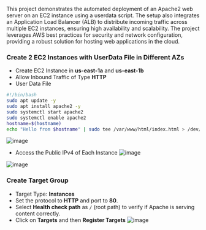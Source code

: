 This project demonstrates the automated deployment of an Apache2 web server on an EC2 instance using a userdata script. The setup also integrates an Application Load Balancer (ALB) to distribute incoming traffic across multiple EC2 instances, ensuring high availability and scalability. The project leverages AWS best practices for security and network configuration, providing a robust solution for hosting web applications in the cloud.

### Create 2 EC2 Instances with UserData File in Different AZs ###
- Create EC2 Instance in **us-east-1a** and **us-east-1b**
- Allow Inbound Traffic of Type **HTTP**
- User Data File
```bash
#!/bin/bash
sudo apt update -y
sudo apt install apache2 -y
sudo systemctl start apache2
sudo systemctl enable apache2
hostname=$(hostname)
echo "Hello from $hostname" | sudo tee /var/www/html/index.html > /dev/null
```
![image](https://github.com/user-attachments/assets/ebe5e9cd-de5d-4875-b9bf-6fa6590d2f06)

- Access the Public IPv4 of Each Instance
![image](https://github.com/user-attachments/assets/47bcfd19-0abf-47ea-9bde-92dee45c9efc)

![image](https://github.com/user-attachments/assets/41a518be-33e5-4811-a0bd-d68d39bece66)

### Create Target Group ###
- Target Type: **Instances**
- Set the protocol to **HTTP** and port to **80**.
- Select **Health check path** as `/` (root path) to verify if Apache is serving content correctly.
- Click on **Targets** and then **Register Targets**
![image](https://github.com/user-attachments/assets/eddd72a6-cd5a-4d24-b772-d1ce591639bc)
